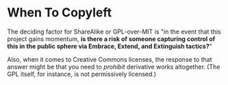 # When To Copyleft

The deciding factor for ShareAlike or GPL-over-MIT is "in the event that this project gains momentum, **is there a risk of someone capturing control of this in the public sphere via Embrace, Extend, and Extinguish tactics?**"

Also, when it comes to Creative Commons licenses, the response to that answer might be that you need to *prohibit* derivative works altogether. (The GPL itself, for instance, is not permissively licensed.)
